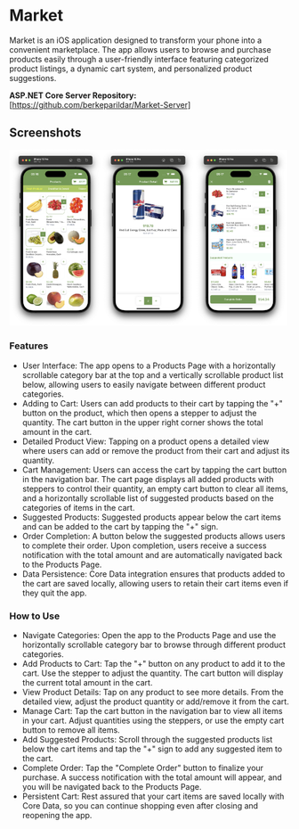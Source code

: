 # Market

Market is an iOS application designed to transform your phone into a convenient marketplace. The app allows users to browse and purchase products easily through a user-friendly interface featuring categorized product listings, a dynamic cart system, and personalized product suggestions.

**ASP.NET Core Server Repository:** [https://github.com/berkeparildar/Market-Server]

## Screenshots
<img src="Media/1.png" alt="Image 1" width="33%" /><img src="Media/2.png" alt="Image 2" width="33%" /><img src="Media/3.png" alt="Image 3" width="33%" />

### Features
- User Interface: The app opens to a Products Page with a horizontally scrollable category bar at the top and a vertically scrollable product list below, allowing users to easily navigate between different product categories.
- Adding to Cart: Users can add products to their cart by tapping the "+" button on the product, which then opens a stepper to adjust the quantity. The cart button in the upper right corner shows the total amount in the cart.
- Detailed Product View: Tapping on a product opens a detailed view where users can add or remove the product from their cart and adjust its quantity.
- Cart Management: Users can access the cart by tapping the cart button in the navigation bar. The cart page displays all added products with steppers to control their quantity, an empty cart button to clear all items, and a horizontally scrollable list of suggested products based on the categories of items in the cart.
- Suggested Products: Suggested products appear below the cart items and can be added to the cart by tapping the "+" sign.
- Order Completion: A button below the suggested products allows users to complete their order. Upon completion, users receive a success notification with the total amount and are automatically navigated back to the Products Page.
- Data Persistence: Core Data integration ensures that products added to the cart are saved locally, allowing users to retain their cart items even if they quit the app.

### How to Use
- Navigate Categories: Open the app to the Products Page and use the horizontally scrollable category bar to browse through different product categories.
- Add Products to Cart: Tap the "+" button on any product to add it to the cart. Use the stepper to adjust the quantity. The cart button will display the current total amount in the cart.
- View Product Details: Tap on any product to see more details. From the detailed view, adjust the product quantity or add/remove it from the cart.
- Manage Cart: Tap the cart button in the navigation bar to view all items in your cart. Adjust quantities using the steppers, or use the empty cart button to remove all items.
- Add Suggested Products: Scroll through the suggested products list below the cart items and tap the "+" sign to add any suggested item to the cart.
- Complete Order: Tap the "Complete Order" button to finalize your purchase. A success notification with the total amount will appear, and you will be navigated back to the Products Page.
- Persistent Cart: Rest assured that your cart items are saved locally with Core Data, so you can continue shopping even after closing and reopening the app.